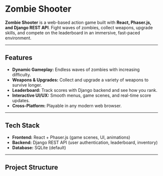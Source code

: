 # Zombie Shooter

**Zombie Shooter** is a web-based action game built with **React, Phaser.js, and Django REST API**. Fight waves of zombies, collect weapons, upgrade skills, and compete on the leaderboard in an immersive, fast-paced environment.

---

## Features

- **Dynamic Gameplay:** Endless waves of zombies with increasing difficulty.
- **Weapons & Upgrades:** Collect and upgrade a variety of weapons to survive longer.
- **Leaderboard:** Track scores with Django backend and see how you rank.
- **Interactive UI/UX:** Smooth menus, game scenes, and real-time score updates.
- **Cross-Platform:** Playable in any modern web browser.

---

## Tech Stack

- **Frontend:** React + Phaser.js (game scenes, UI, animations)
- **Backend:** Django REST API (user authentication, leaderboard, inventory)
- **Database:** SQLite (default)

---

## Project Structure

